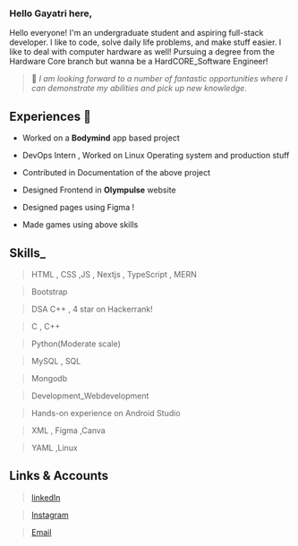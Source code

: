 ### Hello Gayatri here,

 Hello everyone! I'm an undergraduate student and aspiring full-stack developer. I like to code, solve daily life problems, and make stuff easier. I like to deal with computer hardware as well! Pursuing a degree from the Hardware Core branch but wanna be a HardCORE_Software Engineer!


 >🌱 *I am looking forward to a number of fantastic opportunities where I can demonstrate my abilities and pick up new knowledge.*

 ## Experiences 🚴
 - Worked on a **Bodymind** app based project 
 
 - DevOps Intern , Worked on Linux  Operating system and production stuff 
 
 - Contributed in Documentation of the above project  
 
 - Designed Frontend in **Olympulse** website
 
 - Designed pages using Figma !

 - Made games using above skills

## Skills_
>HTML , CSS ,JS , Nextjs , TypeScript , MERN 

>Bootstrap

> DSA C++ , 4 star on Hackerrank!

>C , C++

> Python(Moderate scale)

>MySQL , SQL

>Mongodb

>Development_Webdevelopment

> Hands-on experience on Android Studio

> XML , Figma ,Canva 

> YAML ,Linux

## Links & Accounts 
>[linkedIn](https://www.linkedin.com/in/gayatri-rane-277883252)

>[Instagram](gayouu_11)

>[Email](ranegayatri625@gmail.com)
